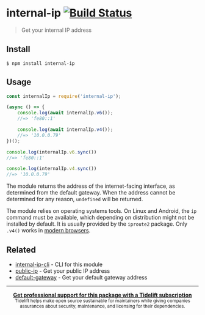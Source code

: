# internal-ip [![Build Status](https://travis-ci.com/sindresorhus/internal-ip.svg?branch=master)](https://travis-ci.com/github/sindresorhus/internal-ip)

> Get your internal IP address

## Install

```
$ npm install internal-ip
```

## Usage

```js
const internalIp = require('internal-ip');

(async () => {
	console.log(await internalIp.v6());
	//=> 'fe80::1'

	console.log(await internalIp.v4());
	//=> '10.0.0.79'
})();

console.log(internalIp.v6.sync())
//=> 'fe80::1'

console.log(internalIp.v4.sync())
//=> '10.0.0.79'
```

The module returns the address of the internet-facing interface, as determined from the default gateway. When the address cannot be determined for any reason, `undefined` will be returned.

The module relies on operating systems tools. On Linux and Android, the `ip` command must be available, which depending on distribution might not be installed by default. It is usually provided by the `iproute2` package. Only `.v4()` works in [modern browsers](https://developer.mozilla.org/en-US/docs/Web/API/RTCPeerConnection#Browser_compatibility).

## Related

- [internal-ip-cli](https://github.com/sindresorhus/internal-ip-cli) - CLI for this module
- [public-ip](https://github.com/sindresorhus/public-ip) - Get your public IP address
- [default-gateway](https://github.com/silverwind/default-gateway) - Get your default gateway address

---

<div align="center">
	<b>
		<a href="https://tidelift.com/subscription/pkg/npm-internal-ip?utm_source=npm-internal-ip&utm_medium=referral&utm_campaign=readme">Get professional support for this package with a Tidelift subscription</a>
	</b>
	<br>
	<sub>
		Tidelift helps make open source sustainable for maintainers while giving companies<br>assurances about security, maintenance, and licensing for their dependencies.
	</sub>
</div>
